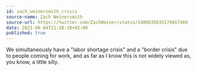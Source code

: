 ```yaml
---
id: zach_weinersmith_crisis
source-name: Zach Weinersmith
source-url: https://twitter.com/ZachWeiner/status/1400835635179667469
date: 2021-06-04T21:28:18+02:00
published: true
---
```


We simultaneously have a "labor shortage crisis" and a "border crisis" due to people coming for work, and as far as I know this is not widely viewed as, you know, a little silly.
